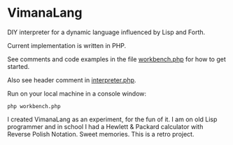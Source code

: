 # VimanaLang

DIY interpreter for a dynamic language influenced by Lisp and Forth.

Current implementation is written in PHP.

See comments and code examples in the file [workbench.php](https://github.com/mikaelkindborg/VimanaLang/blob/master/workbench.php) for how to get started.

Also see header comment in [interpreter.php](https://github.com/mikaelkindborg/VimanaLang/blob/master/interpreter.php).

Run on your local machine in a console window:

    php workbench.php

I created VimanaLang as an experiment, for the fun of it. I am on old Lisp programmer and in school I had a Hewlett & Packard calculator with Reverse Polish Notation. Sweet memories. This is a retro project.
